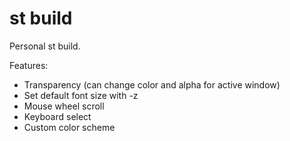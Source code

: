 # st build

Personal st build. 

Features:
* Transparency (can change color and alpha for active window)
* Set default font size with -z
* Mouse wheel scroll
* Keyboard select
* Custom color scheme
